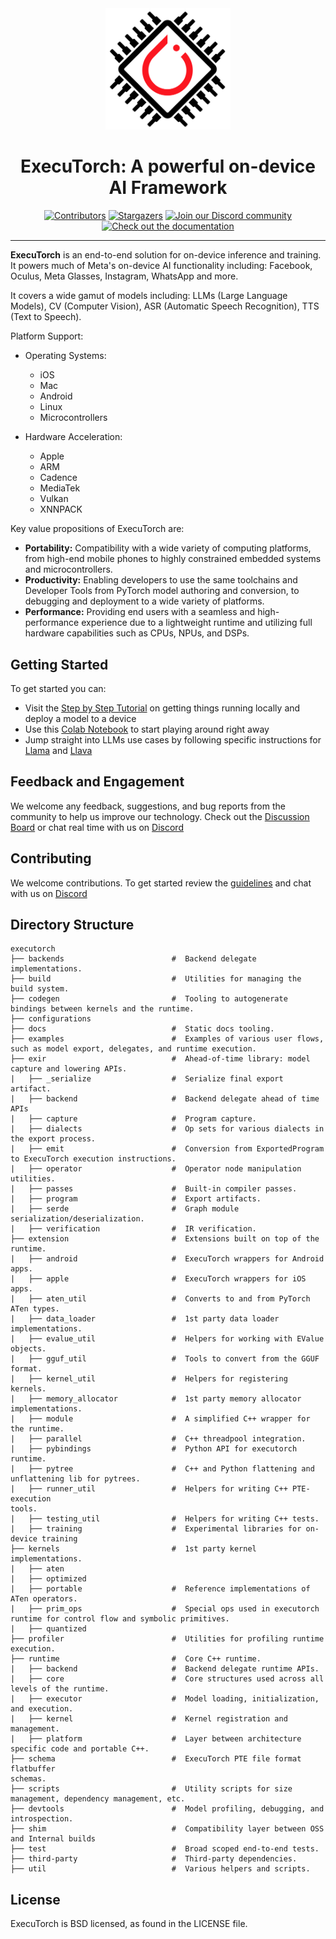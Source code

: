 <div align="center">
  <img src="./docs/source/_static/img/et-logo.png" alt="Logo" width="200">
  <h1 align="center">ExecuTorch: A powerful on-device AI Framework</h1>
</div>


<div align="center">
  <a href="https://github.com/pytorch/executorch/graphs/contributors"><img src="https://img.shields.io/github/contributors/pytorch/executorch?style=for-the-badge&color=blue" alt="Contributors"></a>
  <a href="https://github.com/pytorch/executorch/stargazers"><img src="https://img.shields.io/github/stars/pytorch/executorch?style=for-the-badge&color=blue" alt="Stargazers"></a>
  <a href="https://discord.gg/MeacgB7A"><img src="https://img.shields.io/badge/Discord-Join%20Us-purple?logo=discord&logoColor=white&style=for-the-badge" alt="Join our Discord community"></a>
  <a href="https://pytorch.org/executorch/stable/index.html"><img src="https://img.shields.io/badge/Documentation-000?logo=googledocs&logoColor=FFE165&style=for-the-badge" alt="Check out the documentation"></a>
  <hr>
</div>

**ExecuTorch** is an end-to-end solution for on-device inference and training. It powers much of Meta's on-device AI functionality including: Facebook, Oculus, Meta Glasses, Instagram, WhatsApp and more.

It covers a wide gamut of models including: LLMs (Large Language Models), CV (Computer Vision), ASR (Automatic Speech Recognition), TTS (Text to Speech).

Platform Support:
- Operating Systems:
  - iOS
  - Mac
  - Android
  - Linux
  - Microcontrollers

- Hardware Acceleration:
  - Apple
  - ARM
  - Cadence
  - MediaTek
  - Vulkan
  - XNNPACK

Key value propositions of ExecuTorch are:

- **Portability:** Compatibility with a wide variety of computing platforms,
  from high-end mobile phones to highly constrained embedded systems and
  microcontrollers.
- **Productivity:** Enabling developers to use the same toolchains and Developer
  Tools from PyTorch model authoring and conversion, to debugging and deployment
  to a wide variety of platforms.
- **Performance:** Providing end users with a seamless and high-performance
  experience due to a lightweight runtime and utilizing full hardware
  capabilities such as CPUs, NPUs, and DSPs.

## Getting Started
To get started you can:

- Visit the [Step by Step Tutorial](https://pytorch.org/executorch/main/index.html) on getting things running locally and deploy a model to a device
- Use this [Colab Notebook](https://pytorch.org/executorch/stable/getting-started-setup.html#quick-setup-colab-jupyter-notebook-prototype) to start playing around right away
- Jump straight into LLMs use cases by following specific instructions for [Llama](./examples/models/llama/README.md) and [Llava](./examples/models/llava/README.md)

## Feedback and Engagement

We welcome any feedback, suggestions, and bug reports from the community to help
us improve our technology. Check out the [Discussion Board](https://github.com/pytorch/executorch/discussions) or chat real time with us on [Discord](https://discord.gg/MeacgB7A)

## Contributing

We welcome contributions. To get started review the [guidelines](CONTRIBUTING.md) and chat with us on [Discord](https://discord.gg/MeacgB7A)


## Directory Structure

```
executorch
├── backends                        #  Backend delegate implementations.
├── build                           #  Utilities for managing the build system.
├── codegen                         #  Tooling to autogenerate bindings between kernels and the runtime.
├── configurations
├── docs                            #  Static docs tooling.
├── examples                        #  Examples of various user flows, such as model export, delegates, and runtime execution.
├── exir                            #  Ahead-of-time library: model capture and lowering APIs.
|   ├── _serialize                  #  Serialize final export artifact.
|   ├── backend                     #  Backend delegate ahead of time APIs
|   ├── capture                     #  Program capture.
|   ├── dialects                    #  Op sets for various dialects in the export process.
|   ├── emit                        #  Conversion from ExportedProgram to ExecuTorch execution instructions.
|   ├── operator                    #  Operator node manipulation utilities.
|   ├── passes                      #  Built-in compiler passes.
|   ├── program                     #  Export artifacts.
|   ├── serde                       #  Graph module
serialization/deserialization.
|   ├── verification                #  IR verification.
├── extension                       #  Extensions built on top of the runtime.
|   ├── android                     #  ExecuTorch wrappers for Android apps.
|   ├── apple                       #  ExecuTorch wrappers for iOS apps.
|   ├── aten_util                   #  Converts to and from PyTorch ATen types.
|   ├── data_loader                 #  1st party data loader implementations.
|   ├── evalue_util                 #  Helpers for working with EValue objects.
|   ├── gguf_util                   #  Tools to convert from the GGUF format.
|   ├── kernel_util                 #  Helpers for registering kernels.
|   ├── memory_allocator            #  1st party memory allocator implementations.
|   ├── module                      #  A simplified C++ wrapper for the runtime.
|   ├── parallel                    #  C++ threadpool integration.
|   ├── pybindings                  #  Python API for executorch runtime.
|   ├── pytree                      #  C++ and Python flattening and unflattening lib for pytrees.
|   ├── runner_util                 #  Helpers for writing C++ PTE-execution
tools.
|   ├── testing_util                #  Helpers for writing C++ tests.
|   ├── training                    #  Experimental libraries for on-device training
├── kernels                         #  1st party kernel implementations.
|   ├── aten
|   ├── optimized
|   ├── portable                    #  Reference implementations of ATen operators.
|   ├── prim_ops                    #  Special ops used in executorch runtime for control flow and symbolic primitives.
|   ├── quantized
├── profiler                        #  Utilities for profiling runtime execution.
├── runtime                         #  Core C++ runtime.
|   ├── backend                     #  Backend delegate runtime APIs.
|   ├── core                        #  Core structures used across all levels of the runtime.
|   ├── executor                    #  Model loading, initialization, and execution.
|   ├── kernel                      #  Kernel registration and management.
|   ├── platform                    #  Layer between architecture specific code and portable C++.
├── schema                          #  ExecuTorch PTE file format flatbuffer
schemas.
├── scripts                         #  Utility scripts for size management, dependency management, etc.
├── devtools                        #  Model profiling, debugging, and introspection.
├── shim                            #  Compatibility layer between OSS and Internal builds
├── test                            #  Broad scoped end-to-end tests.
├── third-party                     #  Third-party dependencies.
├── util                            #  Various helpers and scripts.
```

## License
ExecuTorch is BSD licensed, as found in the LICENSE file.
